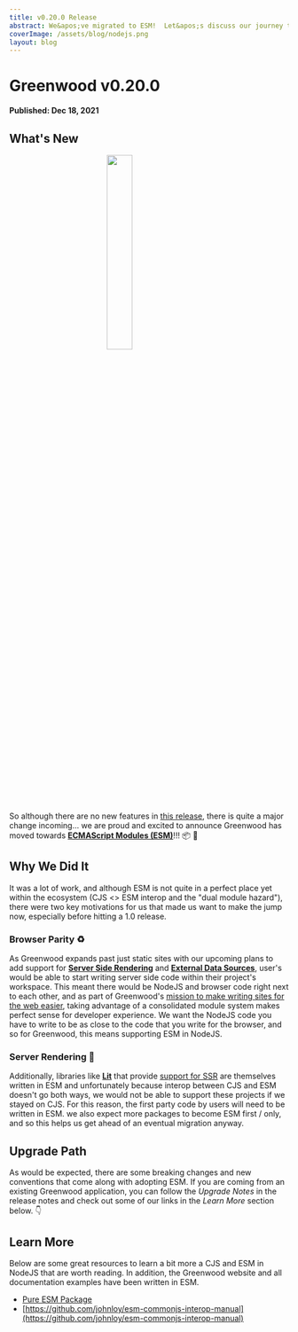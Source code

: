 ```yaml
---
title: v0.20.0 Release
abstract: We&apos;ve migrated to ESM!  Let&apos;s discuss our journey there.
coverImage: /assets/blog/nodejs.png
layout: blog
---
```


# Greenwood v0.20.0

**Published: Dec 18, 2021**

## What's New

<img src="/assets/blog/nodejs.png" style="display: block; width: 30%; margin: 0 auto;"/>

So although there are no new features in [this release](https://github.com/ProjectEvergreen/greenwood/releases/tag/v0.20.0), there is quite a major change incoming... we are proud and excited to announce Greenwood has moved towards [**ECMAScript Modules (ESM)**](https://nodejs.org/api/esm.html)!!! 📦 🥳

## Why We Did It

It was a lot of work, and although ESM is not quite in a perfect place yet within the ecosystem (CJS <> ESM interop and the "dual module hazard"), there were two key motivations for us that made us want to make the jump now, especially before hitting a 1.0 release.

### Browser Parity ♻️

As Greenwood expands past just static sites with our upcoming plans to add support for [**Server Side Rendering**](https://github.com/ProjectEvergreen/greenwood/issues/708) and [**External Data Sources**](https://github.com/ProjectEvergreen/greenwood/issues/21), user's would be able to start writing server side code within their project's workspace. This meant there would be NodeJS and browser code right next to each other, and as part of Greenwood's [mission to make writing sites for the web easier](/about/), taking advantage of a consolidated module system makes perfect sense for developer experience. We want the NodeJS code you have to write to be as close to the code that you write for the browser, and so for Greenwood, this means supporting ESM in NodeJS.

### Server Rendering 🚀

Additionally, libraries like [**Lit**](https://lit.dev/) that provide [support for SSR](https://github.com/lit/lit/tree/main/packages/labs/ssr) are themselves written in ESM and unfortunately because interop between CJS and ESM doesn't go both ways, we would not be able to support these projects if we stayed on CJS. For this reason, the first party code by users will need to be written in ESM. we also expect more packages to become ESM first / only, and so this helps us get ahead of an eventual migration anyway.

## Upgrade Path

As would be expected, there are some breaking changes and new conventions that come along with adopting ESM. If you are coming from an existing Greenwood application, you can follow the _Upgrade Notes_ in the release notes and check out some of our links in the _Learn More_ section below. 👇

## Learn More

Below are some great resources to learn a bit more a CJS and ESM in NodeJS that are worth reading. In addition, the Greenwood website and all documentation examples have been written in ESM.

- [Pure ESM Package](https://gist.github.com/sindresorhus/a39789f98801d908bbc7ff3ecc99d99c)
- [https://github.com/johnloy/esm-commonjs-interop-manual](https://github.com/johnloy/esm-commonjs-interop-manual)

